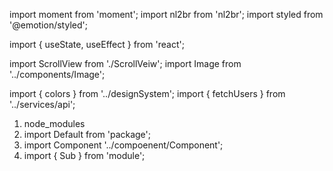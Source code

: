 import moment from 'moment';
import nl2br from 'nl2br';
import styled from '@emotion/styled';

import { useState, useEffect } from 'react';

import ScrollView from './ScrollVeiw';
import Image from '../components/Image';

import { colors } from '../designSystem';
import { fetchUsers } from '../services/api';

1. node_modules
2. import Default from 'package';
3. import Component '../compoenent/Component';
4. import { Sub } from 'module';
